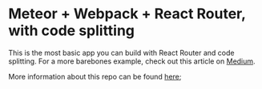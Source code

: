 # Meteor + Webpack + React Router, with code splitting

This is the most basic app you can build with React Router and code splitting. For a more barebones example, check out this article on [Medium](https://medium.com/@SamCorcos/meteor-webpack-from-the-ground-up-f123288c7b75).

More information about this repo can be found [here](google.com);
